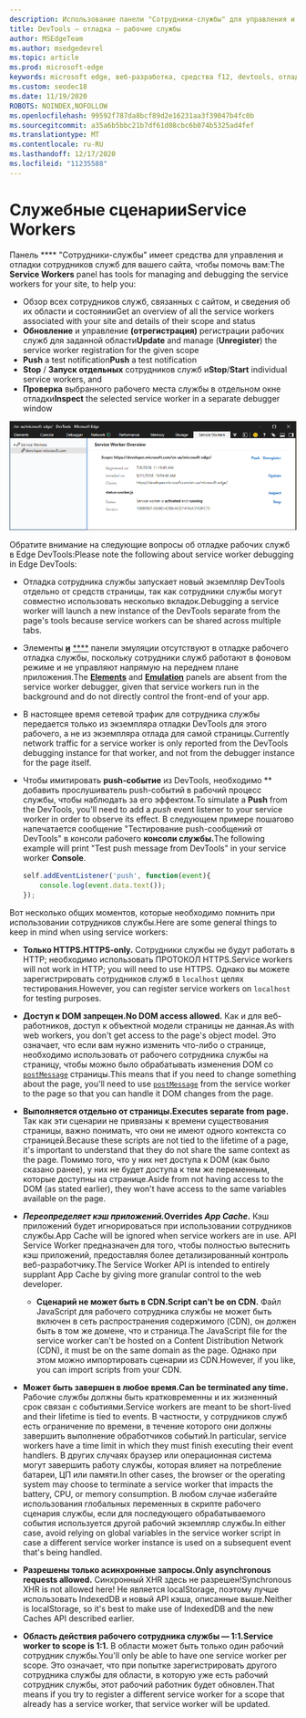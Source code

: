 ```yaml
---
description: Использование панели "Сотрудники-службы" для управления и отладки сотрудников служб
title: DevTools — отладка — рабочие службы
author: MSEdgeTeam
ms.author: msedgedevrel
ms.topic: article
ms.prod: microsoft-edge
keywords: microsoft edge, веб-разработка, средства f12, devtools, отладка, отладка, pwa, рабочий процесс службы, API кэша
ms.custom: seodec18
ms.date: 11/19/2020
ROBOTS: NOINDEX,NOFOLLOW
ms.openlocfilehash: 99592f787da8bcf89d2e16231aa3f39047b4fc0b
ms.sourcegitcommit: a35a6b5bbc21b7df61d08cbc6b074b5325ad4fef
ms.translationtype: MT
ms.contentlocale: ru-RU
ms.lasthandoff: 12/17/2020
ms.locfileid: "11235588"
---
```

# <span data-ttu-id="fbe87-104">Служебные сценарии</span><span class="sxs-lookup"><span data-stu-id="fbe87-104">Service Workers</span></span>

<span data-ttu-id="fbe87-105">Панель \*\*\*\* "Сотрудники-службы" имеет средства для управления и отладки сотрудников служб для вашего сайта, чтобы помочь вам:</span><span class="sxs-lookup"><span data-stu-id="fbe87-105">The **Service Workers** panel has tools for managing and debugging the service workers for your site, to help you:</span></span>

 - <span data-ttu-id="fbe87-106">Обзор всех сотрудников служб, связанных с сайтом, и сведения об их области и состоянии</span><span class="sxs-lookup"><span data-stu-id="fbe87-106">Get an overview of all the service workers associated with your site and details of their scope and status</span></span>
 - <span data-ttu-id="fbe87-107">**Обновление** и управление **(отрегистрация)** регистрации рабочих служб для заданной области</span><span class="sxs-lookup"><span data-stu-id="fbe87-107">**Update** and manage (**Unregister**) the service worker registration for the given scope</span></span>
 - <span data-ttu-id="fbe87-108">**Push** a test notification</span><span class="sxs-lookup"><span data-stu-id="fbe87-108">**Push** a test notification</span></span>
 - <span data-ttu-id="fbe87-109">**Stop** / **Запуск отдельных** сотрудников служб и</span><span class="sxs-lookup"><span data-stu-id="fbe87-109">**Stop**/**Start** individual service workers, and</span></span>
 - <span data-ttu-id="fbe87-110">**Проверка** выбранного рабочего места службы в отдельном окне отладки</span><span class="sxs-lookup"><span data-stu-id="fbe87-110">**Inspect** the selected service worker in a separate debugger window</span></span>

![Обзорная области "Рабочий работник службы"](./media/service_worker.png)

<span data-ttu-id="fbe87-112">Обратите внимание на следующие вопросы об отладке рабочих служб в Edge DevTools:</span><span class="sxs-lookup"><span data-stu-id="fbe87-112">Please note the following about service worker debugging in Edge DevTools:</span></span>

 - <span data-ttu-id="fbe87-113">Отладка сотрудника службы запускает новый экземпляр DevTools отдельно от средств страницы, так как сотрудники службы могут совместно использовать несколько вкладок.</span><span class="sxs-lookup"><span data-stu-id="fbe87-113">Debugging a service worker will launch a new instance of the  DevTools separate from the page's tools because service workers can be shared across multiple tabs.</span></span>
 - <span data-ttu-id="fbe87-114">Элементы [**и**](./elements.md) [\*\*\*\*](./emulation.md) панели эмуляции отсутствуют в отладке рабочего отладка службы, поскольку сотрудники служб работают в фоновом режиме и не управляют напрямую на переднем плане приложения.</span><span class="sxs-lookup"><span data-stu-id="fbe87-114">The [**Elements**](./elements.md) and [**Emulation**](./emulation.md) panels are absent from the service worker debugger, given that service workers run in the background and do not directly control the front-end of your app.</span></span>
 - <span data-ttu-id="fbe87-115">В настоящее время сетевой трафик для сотрудника службы передается только из экземпляра отладки DevTools для этого рабочего, а не из экземпляра отлада для самой страницы.</span><span class="sxs-lookup"><span data-stu-id="fbe87-115">Currently network traffic for a service worker is only reported from the  DevTools debugging instance for that worker, and not from the debugger instance for the page itself.</span></span>
 - <span data-ttu-id="fbe87-116">Чтобы имитировать **push-событие** из DevTools, необходимо \*\* добавить прослушиватель push-событий в рабочий процесс службы, чтобы наблюдать за его эффектом.</span><span class="sxs-lookup"><span data-stu-id="fbe87-116">To simulate a **Push** from the DevTools, you'll need to add a *push* event listener to your service worker in order to observe its effect.</span></span> <span data-ttu-id="fbe87-117">В следующем примере пошагово напечатается сообщение "Тестирование push-сообщений от DevTools" в консоли рабочего **консоли службы.**</span><span class="sxs-lookup"><span data-stu-id="fbe87-117">The following example will print "Test push message from DevTools" in your service worker **Console**.</span></span>

   ```JavaScript
   self.addEventListener('push', function(event){
       console.log(event.data.text());
   });
   ```

<span data-ttu-id="fbe87-118">Вот несколько общих моментов, которые необходимо помнить при использовании сотрудников службы.</span><span class="sxs-lookup"><span data-stu-id="fbe87-118">Here are some general things to keep in mind when using service workers:</span></span>

- **<span data-ttu-id="fbe87-119">Только HTTPS.</span><span class="sxs-lookup"><span data-stu-id="fbe87-119">HTTPS-only.</span></span>** <span data-ttu-id="fbe87-120">Сотрудники службы не будут работать в HTTP; необходимо использовать ПРОТОКОЛ HTTPS.</span><span class="sxs-lookup"><span data-stu-id="fbe87-120">Service workers will not work in HTTP; you will need to use HTTPS.</span></span> <span data-ttu-id="fbe87-121">Однако вы можете зарегистрировать сотрудников служб в `localhost` целях тестирования.</span><span class="sxs-lookup"><span data-stu-id="fbe87-121">However, you can register service workers on `localhost` for testing purposes.</span></span>

- **<span data-ttu-id="fbe87-122">Доступ к DOM запрещен.</span><span class="sxs-lookup"><span data-stu-id="fbe87-122">No DOM access allowed.</span></span>** <span data-ttu-id="fbe87-123">Как и для веб-работников, доступ к объектной модели страницы не данная.</span><span class="sxs-lookup"><span data-stu-id="fbe87-123">As with web workers, you don't get access to the page's object model.</span></span> <span data-ttu-id="fbe87-124">Это означает, что если вам нужно изменить что-либо о странице, необходимо использовать от рабочего сотрудника службы на страницу, чтобы можно было обрабатывать изменения DOM со [`postMessage`](https://developer.mozilla.org/docs/Web/API/Worker/postMessage) страницы.</span><span class="sxs-lookup"><span data-stu-id="fbe87-124">This means that if you need to change something about the page, you'll need to use [`postMessage`](https://developer.mozilla.org/docs/Web/API/Worker/postMessage) from the service worker to the page so that you can handle it DOM changes from the page.</span></span>

- **<span data-ttu-id="fbe87-125">Выполняется отдельно от страницы.</span><span class="sxs-lookup"><span data-stu-id="fbe87-125">Executes separate from page.</span></span>** <span data-ttu-id="fbe87-126">Так как эти сценарии не привязаны к времени существования страницы, важно понимать, что они не имеют одного контекста со страницей.</span><span class="sxs-lookup"><span data-stu-id="fbe87-126">Because these scripts are not tied to the lifetime of a page, it's important to understand that they do not share the same context as the page.</span></span> <span data-ttu-id="fbe87-127">Помимо того, что у них нет доступа к DOM (как было сказано ранее), у них не будет доступа к тем же переменным, которые доступны на странице.</span><span class="sxs-lookup"><span data-stu-id="fbe87-127">Aside from not having access to the DOM (as stated earlier), they won't have access to the same variables available on the page.</span></span>

- **<span data-ttu-id="fbe87-128">*Переопределяет кэш приложений.*</span><span class="sxs-lookup"><span data-stu-id="fbe87-128">Overrides *App Cache*.</span></span>** <span data-ttu-id="fbe87-129">Кэш приложений будет игнорироваться при использовании сотрудников службы.</span><span class="sxs-lookup"><span data-stu-id="fbe87-129">App Cache will be ignored when service workers are in use.</span></span> <span data-ttu-id="fbe87-130">API Service Worker предназначен для того, чтобы полностью вытеснить кэш приложений, предоставляя более детализированный контроль веб-разработчику.</span><span class="sxs-lookup"><span data-stu-id="fbe87-130">The Service Worker API is intended to entirely supplant App Cache  by giving more granular control to the web developer.</span></span>

  - **<span data-ttu-id="fbe87-131">Сценарий не может быть в CDN.</span><span class="sxs-lookup"><span data-stu-id="fbe87-131">Script can't be on CDN.</span></span>** <span data-ttu-id="fbe87-132">Файл JavaScript для рабочего сотрудника службы не может быть включен в сеть распространения содержимого (CDN), он должен быть в том же домене, что и страница.</span><span class="sxs-lookup"><span data-stu-id="fbe87-132">The JavaScript file for the service worker can't be hosted on a Content Distribution Network (CDN), it must be on the same domain as the page.</span></span> <span data-ttu-id="fbe87-133">Однако при этом можно импортировать сценарии из CDN.</span><span class="sxs-lookup"><span data-stu-id="fbe87-133">However, if you like, you can import scripts from your CDN.</span></span>

- **<span data-ttu-id="fbe87-134">Может быть завершен в любое время.</span><span class="sxs-lookup"><span data-stu-id="fbe87-134">Can be terminated any time.</span></span>** <span data-ttu-id="fbe87-135">Рабочие службы должны быть кратковременны и их жизненный срок связан с событиями.</span><span class="sxs-lookup"><span data-stu-id="fbe87-135">Service workers are meant to be short-lived and their lifetime is tied to events.</span></span> <span data-ttu-id="fbe87-136">В частности, у сотрудников служб есть ограничение по времени, в течение которого они должны завершить выполнение обработчиков событий.</span><span class="sxs-lookup"><span data-stu-id="fbe87-136">In particular, service workers have a time limit in which they must finish executing their event handlers.</span></span> <span data-ttu-id="fbe87-137">В других случаях браузер или операционная система могут завершить работу службы, которая влияет на потребление батареи, ЦП или памяти.</span><span class="sxs-lookup"><span data-stu-id="fbe87-137">In other cases, the browser or the operating system may choose to terminate a service worker that impacts the battery, CPU, or memory consumption.</span></span> <span data-ttu-id="fbe87-138">В любом случае избегайте использования глобальных переменных в скрипте рабочего сценария службы, если для последующего обрабатываемого события используется другой рабочий экземпляр службы.</span><span class="sxs-lookup"><span data-stu-id="fbe87-138">In either case, avoid relying on global variables in the service worker script in case a different service worker instance is used on a subsequent event that's being handled.</span></span>

- **<span data-ttu-id="fbe87-139">Разрешены только асинхронные запросы.</span><span class="sxs-lookup"><span data-stu-id="fbe87-139">Only asynchronous requests allowed.</span></span>** <span data-ttu-id="fbe87-140">Синхронный XHR здесь не разрешен!</span><span class="sxs-lookup"><span data-stu-id="fbe87-140">Synchronous XHR is not allowed here!</span></span> <span data-ttu-id="fbe87-141">Не является localStorage, поэтому лучше использовать IndexedDB и новый API кэша, описанные выше.</span><span class="sxs-lookup"><span data-stu-id="fbe87-141">Neither is localStorage, so it's best to make use of IndexedDB and the new Caches API described earlier.</span></span>

- **<span data-ttu-id="fbe87-142">Область действия рабочего сотрудника службы — 1:1.</span><span class="sxs-lookup"><span data-stu-id="fbe87-142">Service worker to scope is 1:1.</span></span>** <span data-ttu-id="fbe87-143">В области может быть только один рабочий сотрудник службы.</span><span class="sxs-lookup"><span data-stu-id="fbe87-143">You'll only be able to have one service worker per scope.</span></span> <span data-ttu-id="fbe87-144">Это означает, что при попытке зарегистрировать другого сотрудника службы для области, в которую уже есть рабочий сотрудник службы, этот рабочий работник будет обновлен.</span><span class="sxs-lookup"><span data-stu-id="fbe87-144">That means if you try to register a different service worker for a scope that already has a service worker, that service worker will be updated.</span></span>
